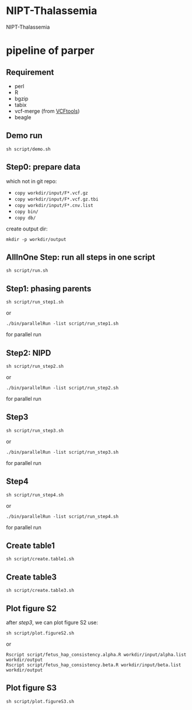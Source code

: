 # NIPT-Thalassemia
NIPT-Thalassemia

# pipeline of parper

## Requirement
* perl
* R
* bgzip
* tabix
* vcf-merge (from [VCFtools](https://vcftools.github.io/perl_module.html))
* beagle

## Demo run
```
sh script/demo.sh
```

## Step0: prepare data
which not in git repo:
* `copy workdir/input/F*.vcf.gz`
* `copy workdir/input/F*.vcf.gz.tbi`
* `copy workdir/input/F*.cnv.list`
* `copy bin/`
* `copy db/`

create output dir:  
```
mkdir -p workdir/output
```

## AllInOne Step: run all steps in one script
```
sh script/run.sh
```

## Step1: phasing parents
```
sh script/run_step1.sh
```
or 
```
./bin/parallelRun -list script/run_step1.sh
```
for parallel run

## Step2: NIPD
```
sh script/run_step2.sh
```
or 
```
./bin/parallelRun -list script/run_step2.sh
```
for parallel run

## Step3
```
sh script/run_step3.sh
```
or 
```
./bin/parallelRun -list script/run_step3.sh
```
for parallel run

## Step4
```
sh script/run_step4.sh
```
or 
```
./bin/parallelRun -list script/run_step4.sh
```
for parallel run

## Create table1
```
sh script/create.table1.sh
```

## Create table3
```
sh script/create.table3.sh
```

## Plot figure S2
after *step3*, we can plot figure S2 use:
```
sh script/plot.figureS2.sh
```
or
```
Rscript script/fetus_hap_consistency.alpha.R workdir/input/alpha.list workdir/output
Rscript script/fetus_hap_consistency.beta.R workdir/input/beta.list workdir/output
```

## Plot figure S3
```
sh script/plot.figureS3.sh
```
